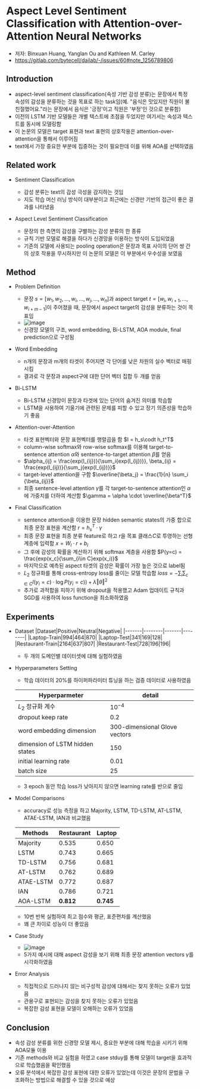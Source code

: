Aspect Level Sentiment Classification with Attention-over-Attention Neural Networks
========================================================================================

- 저자: Binxuan Huang, Yanglan Ou and Kathleen M. Carley
- https://gitlab.com/bytecell/dailab/-/issues/60#note_1256789806

Introduction
--------------

- aspect-level sentiment classification(속성 기반 감성 분류)는 문장에서 특정 속성의 감성을 분류하는 것을 목표로 하는 task임(예. "음식은 맛있지만 직원이 불친절했어요."라는 문장에서 음식은 '긍정'이고 직원은 '부정'인 것으로 분류함)
- 이전의 LSTM 기반 모델들은 개별 텍스트에 초점을 두었지만 여기서는 속성과 텍스트를 동시에 모델링함
- 이 논문의 모델은 target 표현과 text 표현의 상호작용은 attention-over-attention을 통해서 이루어짐
- text에서 가장 중요한 부분에 집중하는 것이 필요한데 이를 위해 AOA를 선택하였음

Related work
-------------------

- Sentiment Classification
  - 감성 분류는 text의 감성 극성을 감지하는 것임
  - 지도 학습 머신 러닝 방식이 대부분이고 최근에는 신경만 기반의 접근이 좋은 결과를 나타냈음

- Aspect Level Sentiment Classification
  - 문장의 한 측면의 감성을 구별하는 감성 분류의 한 종류
  - 규칙 기반 모델로 해결을 하다가 신경망을 이용하는 방식이 도입되었음
  - 기존의 모델에 사용되는 pooling operation은 문장과 목표 사이의 단어 쌍 간의 상호 작용을 무시하지만 이 논문의 모델은 이 부분에서 우수성을 보였음

Method
--------------

- Problem Definition
  - 문장 $s=[w_1, w_2, ..., w_i, ..., w_j, ..., w_n]$과 aspect target $t=[w_i, w_{i+1}, ..., w_{i+m-1}]$이 주어졌을 때, 문장에서 aspect target의 감성을 분류하는 것이 목표임
  - ![image](https://user-images.githubusercontent.com/49019184/221735296-6728ac10-115e-4456-a571-050bb806fb62.png)
  - 신경망 모델의 구조, word embedding, Bi-LSTM, AOA module, final prediction으로 구성됨

- Word Embedding
  - n개의 문장과 m개의 타겟이 주어지면 각 단어를 낮은 차원의 실수 벡터로 매핑시킴
  - 결과로 각 문장과 aspect구에 대한 단어 벡터 집합 두 개를 얻음

- Bi-LSTM
  - Bi-LSTM 신경망이 문장과 타겟에 있는 단어의 숨겨진 의미를 학습함
  - LSTM을 사용하여 기울기에 관련된 문제를 피할 수 있고 장기 의존성을 학습하기 좋음

- Attention-over-Attention
  - 타겟 표현벡터와 문장 표현벡터를 행렬곱을 함 $I = h_s\codt h_t^T$
  - column-wise softmax와 row-wise softmax를 이용해 target-to-sentence attention $\alpha$와 sentence-to-target attention $\beta$를 얻음
  - $\alpha_{ij} = \frac{exp(I_{ij})}{\sum_i{exp(I_{ij})}}, \beta_{ij} = \frac{exp(I_{ij})}{\sum_j{exp(I_{ij})}}$
  - target-level attention을 구함 $\overline{\beta_j} = \frac{1}{n} \sum_i {\beta_{ij}}$
  - 최종 sentence-level attention $\gamma$를 각 target-to-sentence attention인 $\alpha$에 가중치를 더하여 계산함 $\gamma = \alpha \cdot \overline{\beta^T}$

- Final Classification
  - sentence attention을 이용한 문장 hidden semantic states의 가중 합으로 최종 문장 표현을 계산함 $r = h_s^T \cdot \gamma$
  - 최종 문장 표현을 최종 분류 feature로 하고 $r$을 목표 클래스$C$로 투영하는 선형 계층에 입력함 $x = W_l \cdot r + b_l$
  - 그 후에 감성의 확률을 계산하기 위해 softmax 계층을 사용함 $P(y=c) = \frac{exp(x_c}{\sum_{i\in C}exp(x_i)}$
  - 마지막으로 예측된 aspect 타겟의 감성은 확률이 가장 높은 것으로 label됨
  - $L_2$ 정규화를 통해 cross-entropy loss를 줄이는 모델 학습함 $loss = -\sum_i{\sum_{c\in C}{I(y_i=c)\cdot\log{P(y_i=c))+\lambda\Vert\theta\Vert ^2}}}$
  - 추가로 과적합을 피하기 위해 dropout을 적용했고 Adam 업데이트 규칙과 SGD를 사용하여 loss function을 최소화하였음

Experiments
-------------

- Dataset
    |Dataset|Positive|Neutral|Negative|
    |-------|--------|-------|--------|
    |Laptop-Train|994|464|870|
    |Laptop-Test|341|169|128|
    |Restaurant-Train|2164|637|807|
    |Restaurant-Test|728|196|196|

  - 두 개의 도메인별 데이터셋에 대해 실험하였음

- Hyperparameters Setting
  - 학습 데이터의 20%를 하이퍼파라미터 튜닝을 하는 검증 데이터로 사용하였음   
  
  |Hyperparmeter|detail|
  |-------------|------|
  |$L_2$ 정규화 계수|$10^{-4}$|
  |dropout keep rate|0.2|
  |word embedding dimension|300-dimensional Glove vectors|
  |dimension of LSTM hidden states|150|
  |initial learning rate|0.01|
  |batch size|25|
  
  - 3 epoch 동안 학습 loss가 낮아지지 않으면 learning rate를 반으로 줄임

- Model Comparisons
  - accuracy로 성능 측정을 하고 Majority, LSTM, TD-LSTM, AT-LSTM, ATAE-LSTM, IAN과 비교했음

  |Methods|Restaurant|Laptop|
  |-------|----------|------|
  |Majority|0.535|0.650|
  |LSTM|0.743|0.665|
  |TD-LSTM|0.756|0.681|
  |AT-LSTM|0.762|0.689|
  |ATAE-LSTM|0.772|0.687|
  |IAN|0.786|0.721|
  |AOA-LSTM|**0.812**|**0.745**|

  - 10번 반복 실험하여 최고 점수와 평균, 표준편차를 계산했음
  - 꽤 큰 차이로 성능이 더 좋았음

- Case Study
  - ![image](https://user-images.githubusercontent.com/49019184/221735321-a77411a1-e370-4ecc-91c8-bcc5c0aa3f8c.png)
  - 5가지 예시에 대해 aspect 감성을 보기 위해 최종 문장 attention vectors $\gamma$를 시각화하였음

- Error Analysis
  - 직접적으로 드러나지 않는 비구성적 감성에 대해서는 찾지 못하는 오류가 있었음
  - 관용구로 표현되는 감성을 찾지 못하는 오류가 있었음
  - 복잡한 감성 표현을 모델이 오해하는 오류가 있었음

Conclusion
------------

- 속성 감성 분류를 위한 신경망 모델 제시, 중요한 부분에 대해 학습을 시키기 위해 AOA모듈 이용
- 기존 methods와 비교 실험을 하였고 case stduy를 통해 모델이 target을 효과적으로 학습했음을 확인했음 
- 오류 분석에서 복잡한 감성 표현에 대한 오류가 있었는데 이것은 문장의 문법을 구조화하는 방법으로 해결할 수 있을 것으로 예상
